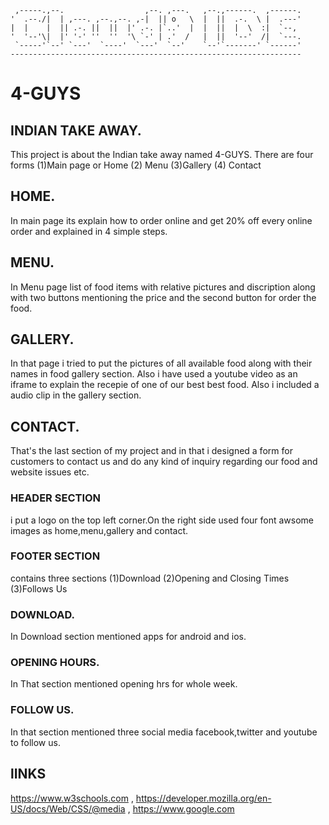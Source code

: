      ,-----.,--.                  ,--. ,---.   ,--.,------.  ,------.
    '  .--./|  | ,---. ,--.,--. ,-|  || o   \  |  ||  .-.  \ |  .---'
    |  |    |  || .-. ||  ||  |' .-. |`..'  |  |  ||  |  \  :|  `--, 
    '  '--'\|  |' '-' ''  ''  '\ `-' | .'  /   |  ||  '--'  /|  `---.
     `-----'`--' `---'  `----'  `---'  `--'    `--'`-------' `------'
    ----------------------------------------------------------------- 
# 4-GUYS
## INDIAN TAKE AWAY.

This project is about the Indian take away named 4-GUYS.
There are four forms (1)Main page or Home 
(2) Menu 
(3)Gallery 
(4) Contact

##  HOME.
In main page its explain how to order online and get 20% off every online order and explained in 4 simple steps.
##  MENU.
In Menu page list of food items with relative pictures and discription along with two buttons mentioning the price 
 and the second button for order the food.
## GALLERY.
In that page i tried to put the pictures of all available food along with their names in food gallery section.
Also i have used a youtube video as an iframe to explain the recepie of one of our best best food.
Also i included a audio clip in the gallery section.
## CONTACT.
That's the last section of my project and in that i designed a form for customers to contact us and do any kind of inquiry 
regarding our food and website issues etc.
### HEADER SECTION
i put a logo on the top left corner.On the right side  used four font awsome images as home,menu,gallery and contact.
### FOOTER SECTION 
contains three sections (1)Download (2)Opening and Closing Times (3)Follows Us
### DOWNLOAD.
In Download section mentioned apps for android and ios.
### OPENING HOURS.
In That section mentioned opening hrs for whole week.
### FOLLOW US.
In that section mentioned three social media facebook,twitter and youtube to follow us.

## lINKS
https://www.w3schools.com ,
https://developer.mozilla.org/en-US/docs/Web/CSS/@media ,
https://www.google.com







